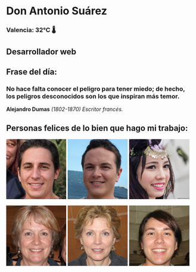 # Don Antonio Suárez
### Valencia:  32°C 🌡️
## Desarrollador web
## Frase del día:
<!-- START QUOTE -->
### No hace falta conocer el peligro para tener miedo; de hecho, los peligros desconocidos son los que inspiran más temor.
**Alejandro Dumas** *(1802-1870) Escritor francés.*
<!-- END QUOTE -->






## Personas felices de lo bien que hago mi trabajo:

<p float="left">
  <img src="src/image_0.png" width="32%" />
  <img src="src/image_1.png" width="32%" /> 
  <img src="src/image_2.png" width="32%" />
</p>
<p float="left">
  <img src="src/image_3.png" width="32%" />
  <img src="src/image_4.png" width="32%" /> 
  <img src="src/image_5.png" width="32%" />
</p>